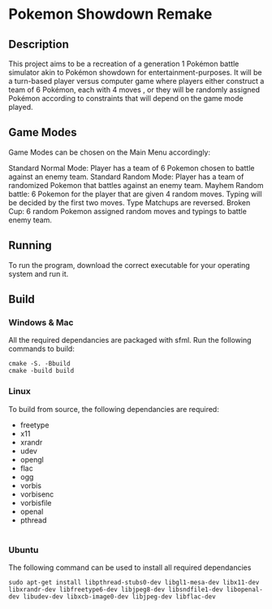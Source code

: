 # Pokemon Showdown Remake

## Description

This project aims to be a recreation of a generation 1 Pokémon battle simulator akin to Pokémon showdown for entertainment-purposes. It will be a turn-based player versus computer game where players either construct a team of 6 Pokémon, each with 4 moves , or they will be randomly assigned Pokémon according to constraints that will depend on the game mode played.

## Game Modes

Game Modes can be chosen on the Main Menu accordingly:

Standard Normal Mode: Player has a team of 6 Pokemon chosen to battle against an enemy team.
Standard Random Mode: Player has a team of randomized Pokemon that battles against an enemy team.
Mayhem Random battle: 6 Pokemon for the player that are given 4 random moves. Typing will be decided by the first two moves. Type Matchups are reversed.
Broken Cup: 6 random Pokemon assigned random moves and typings to battle enemy team.

## Running
To run the program, download the correct executable for your operating system and run it.
## Build

### **Windows & Mac**
All the required dependancies are packaged with sfml. Run the following commands to build:


```cmake -S. -Bbuild``` </br>
```cmake -build build```

### **Linux**
To build from source, the following dependancies are required:
- freetype
- x11
- xrandr
- udev
- opengl
- flac
- ogg
- vorbis
- vorbisenc
- vorbisfile
- openal
- pthread </br></br>
### Ubuntu
  The following command can be used to install all required dependancies
  
  ```sudo apt-get install libpthread-stubs0-dev libgl1-mesa-dev libx11-dev libxrandr-dev libfreetype6-dev libjpeg8-dev libsndfile1-dev libopenal-dev libudev-dev libxcb-image0-dev libjpeg-dev libflac-dev```
